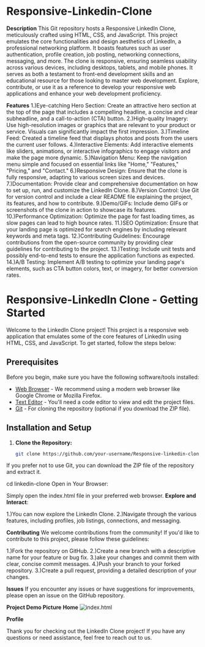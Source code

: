 # Responsive-Linkedin-Clone
**Description**
This Git repository hosts a Responsive LinkedIn Clone, meticulously crafted using HTML, CSS, and JavaScript. This project emulates the core functionalities and design aesthetics of LinkedIn, a professional networking platform. It boasts features such as user authentication, profile creation, job posting, networking connections, messaging, and more. The clone is responsive, ensuring seamless usability across various devices, including desktops, tablets, and mobile phones. It serves as both a testament to front-end development skills and an educational resource for those looking to master web development. Explore, contribute, or use it as a reference to develop your responsive web applications and enhance your web development proficiency.


**Features**
1.)Eye-catching Hero Section: Create an attractive hero section at the top of the page that includes a compelling headline, a concise and clear subheadline, and a call-to-action (CTA) button.
2.)High-quality Imagery: Use high-resolution images or graphics that are relevant to your product or service. Visuals can significantly impact the first impression.
3.)Timeline Feed: Created a timeline feed that displays photos and posts from the users the current user follows.
4.)Interactive Elements: Add interactive elements like sliders, animations, or interactive infographics to engage visitors and make the page more dynamic.
5.)Navigation Menu: Keep the navigation menu simple and focused on essential links like "Home," "Features," "Pricing," and "Contact."
6.)Responsive Design: Ensure that the clone is fully responsive, adapting to various screen sizes and devices.
7.)Documentation: Provide clear and comprehensive documentation on how to set up, run, and customize the LinkedIn Clone.
8.)Version Control: Use Git for version control and include a clear README file explaining the project, its features, and how to contribute.
9.)Demo/GIFs: Include demo GIFs or screenshots of the clone in action to showcase its features.
10.)Performance Optimization: Optimize the page for fast loading times, as slow pages can lead to high bounce rates.
11.)SEO Optimization: Ensure that your landing page is optimized for search engines by including relevant keywords and meta tags.
12.)Contributing Guidelines: Encourage contributions from the open-source community by providing clear guidelines for contributing to the project.
13.)Testing: Include unit tests and possibly end-to-end tests to ensure the application functions as expected.
14.)A/B Testing: Implement A/B testing to optimize your landing page's elements, such as CTA button colors, text, or imagery, for better conversion rates.





# Responsive-LinkedIn Clone - Getting Started

Welcome to the LinkedIn Clone project! This project is a responsive web application that emulates some of the core features of LinkedIn using HTML, CSS, and JavaScript. To get started, follow the steps below:

## Prerequisites

Before you begin, make sure you have the following software/tools installed:

- [Web Browser](https://www.google.com/chrome/) - We recommend using a modern web browser like Google Chrome or Mozilla Firefox.
- [Text Editor](https://code.visualstudio.com/) - You'll need a code editor to view and edit the project files.
- [Git](https://git-scm.com/) - For cloning the repository (optional if you download the ZIP file).

## Installation and Setup

1. **Clone the Repository:**

   ```bash
   git clone https://github.com/your-username/Responsive-linkedin-clone.git
If you prefer not to use Git, you can download the ZIP file of the repository and extract it.

cd linkedin-clone
Open in Your Browser:

Simply open the index.html file in your preferred web browser.
**Explore and Interact**:

1.)You can now explore the LinkedIn Clone.
2.)Navigate through the various features, including profiles, job listings, connections, and messaging.


**Contributing**
We welcome contributions from the community! If you'd like to contribute to this project, please follow these guidelines:

1.)Fork the repository on GitHub.
2.)Create a new branch with a descriptive name for your feature or bug fix.
3.)ake your changes and commit them with clear, concise commit messages.
4.)Push your branch to your forked repository.
3.)Create a pull request, providing a detailed description of your changes.


**Issues**
If you encounter any issues or have suggestions for improvements, please open an issue on the GitHub repository.


**Project Demo Picture**
**Home**
![index.html](https://drive.google.com/file/d/1_58o9pdLwgsRzes6bF4YD2YNwlGSBRui/view?usp=sharing)

**Profile**






Thank you for checking out the LinkedIn Clone project! If you have any questions or need assistance, feel free to reach out to us.
